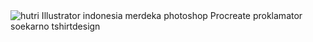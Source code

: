 <div class="ImageElement-root-kir ImageElement-loaded-icR"><img src="https://mir-s3-cdn-cf.behance.net/project_modules/1400/55c14d115212403.6049ffa173deb.jpg" srcset="https://mir-s3-cdn-cf.behance.net/project_modules/disp/55c14d115212403.6049ffa173deb.jpg 600w, https://mir-s3-cdn-cf.behance.net/project_modules/max_1200/55c14d115212403.6049ffa173deb.jpg 1200w, https://mir-s3-cdn-cf.behance.net/project_modules/1400_opt_1/55c14d115212403.6049ffa173deb.jpg 1400w, https://mir-s3-cdn-cf.behance.net/project_modules/fs/55c14d115212403.6049ffa173deb.jpg 1920w, https://mir-s3-cdn-cf.behance.net/project_modules/2800_opt_1/55c14d115212403.6049ffa173deb.jpg 2800w" sizes="(max-width: 1400px) 100vw, 1400px" alt="hutri Illustrator indonesia merdeka photoshop Procreate proklamator soekarno tshirtdesign" loading="lazy" class="ImageElement-image-SRv ImageElement-blockPointerEvents-Rkg"><!----></div>
